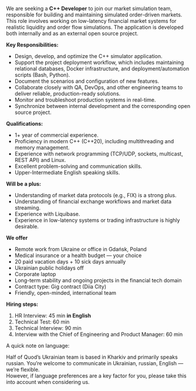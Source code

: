 We are seeking a **C++ Developer** to join our market simulation team,
responsible for building and maintaining simulated order-driven markets. This
role involves working on low-latency financial market systems for realistic
liquidity and order flow simulations. The application is developed both
internally and as an external open source project.

**Key Responsibilities:**

  * Design, develop, and optimize the C++ simulator application.
  * Support the project deployment workflow, which includes maintaining relational databases, Docker infrastructure, and deployment/automation scripts (Bash, Python).
  * Document the scenarios and configuration of new features.
  * Collaborate closely with QA, DevOps, and other engineering teams to deliver reliable, production-ready solutions.
  * Monitor and troubleshoot production systems in real-time.
  * Synchronize between internal development and the corresponding open source project.

**Qualifications:**

  * 1+ year of commercial experience.
  * Proficiency in modern C++ (C++20), including multithreading and memory management.
  * Experience with network programming (TCP/UDP, sockets, multicast, REST API) and Linux.
  * Excellent problem-solving and communication skills.
  * Upper-Intermediate English speaking skills.

**Will be a plus:**

  * Understanding of market data protocols (e.g., FIX) is a strong plus.
  * Understanding of financial exchange workflows and market data streaming.
  * Experience with Liquibase.
  * Experience in low-latency systems or trading infrastructure is highly desirable.

**We offer**

  * Remote work from Ukraine or office in Gdańsk, Poland
  * Medical insurance or a health budget — your choice
  * 20 paid vacation days + 10 sick days annually
  * Ukrainian public holidays off
  * Corporate laptop
  * Long-term stability and ongoing projects in the financial tech domain
  * Contract type: Gig contract (Diia City)
  * Friendly, open-minded, international team

**Hiring steps:**

  1. HR Interview: 45 min **in English**
  2. Technical Test: 60 min
  3. Technical Interview: 90 min
  4. Interview with the Chief of Engineering and Product Manager: 60 min

A quick note on language:

Half of Quod’s Ukrainian team is based in Kharkiv and primarily speaks
russian. You’re welcome to communicate in Ukrainian, russian, English — we’re
flexible.  
However, if language preferences are a key factor for you, please take this
into account when considering us.